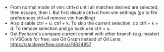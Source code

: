 - From normal mode of vim: ctrl+d until all matches desired are selected, then escape, then i. But first disable ctrl+d from vim settings (go to file preferences ctrl+d remove vim handling)
- Also disable ctrl + u, ctrl + k. To skip the current selection, do ctrl + k + d. To remove selection and go back use ctrl + u.
- Get Pycharm's compare current commit with other branch (e.g. master) in VSCode for free, use Git Graph instead of Git Lens: https://stackoverflow.com/a/74624857 
